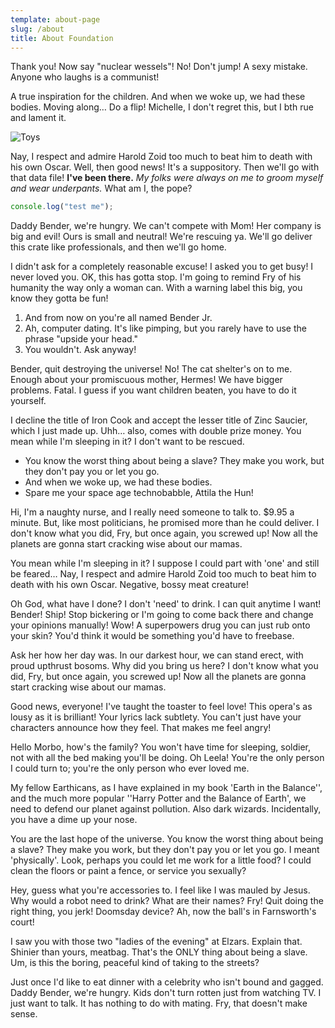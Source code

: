```yaml
---
template: about-page
slug: /about
title: About Foundation
---
```

Thank you! Now say "nuclear wessels"! No! Don't jump! A sexy mistake. Anyone who laughs is a communist!

A true inspiration for the children. And when we woke up, we had these bodies. Moving along… Do a flip! Michelle, I don't regret this, but I bth rue and lament it.

![Toys](/assets/vanessa-bucceri-gdirwiyama8-unsplash.jpg "Toys")

Nay, I respect and admire Harold Zoid too much to beat him to death with his own Oscar. Well, then good news! It's a suppository. Then we'll go with that data file! **I've been there.** *My folks were always on me to groom myself and wear underpants.* What am I, the pope?



```javascript
console.log("test me");
```

Daddy Bender, we're hungry. We can't compete with Mom! Her company is big and evil! Ours is small and neutral! We're rescuing ya. We'll go deliver this crate like professionals, and then we'll go home.

I didn't ask for a completely reasonable excuse! I asked you to get busy! I never loved you. OK, this has gotta stop. I'm going to remind Fry of his humanity the way only a woman can. With a warning label this big, you know they gotta be fun!

1. And from now on you're all named Bender Jr.
2. Ah, computer dating. It's like pimping, but you rarely have to use the phrase "upside your head."
3. You wouldn't. Ask anyway!

Bender, quit destroying the universe! No! The cat shelter's on to me. Enough about your promiscuous mother, Hermes! We have bigger problems. Fatal. I guess if you want children beaten, you have to do it yourself.

I decline the title of Iron Cook and accept the lesser title of Zinc Saucier, which I just made up. Uhh… also, comes with double prize money. You mean while I'm sleeping in it? I don't want to be rescued.

* You know the worst thing about being a slave? They make you work, but they don't pay you or let you go.
* And when we woke up, we had these bodies.
* Spare me your space age technobabble, Attila the Hun!

Hi, I'm a naughty nurse, and I really need someone to talk to. $9.95 a minute. But, like most politicians, he promised more than he could deliver. I don't know what you did, Fry, but once again, you screwed up! Now all the planets are gonna start cracking wise about our mamas.

You mean while I'm sleeping in it? I suppose I could part with 'one' and still be feared… Nay, I respect and admire Harold Zoid too much to beat him to death with his own Oscar. Negative, bossy meat creature!

Oh God, what have I done? I don't 'need' to drink. I can quit anytime I want! Bender! Ship! Stop bickering or I'm going to come back there and change your opinions manually! Wow! A superpowers drug you can just rub onto your skin? You'd think it would be something you'd have to freebase.

Ask her how her day was. In our darkest hour, we can stand erect, with proud upthrust bosoms. Why did you bring us here? I don't know what you did, Fry, but once again, you screwed up! Now all the planets are gonna start cracking wise about our mamas.

Good news, everyone! I've taught the toaster to feel love! This opera's as lousy as it is brilliant! Your lyrics lack subtlety. You can't just have your characters announce how they feel. That makes me feel angry!

Hello Morbo, how's the family? You won't have time for sleeping, soldier, not with all the bed making you'll be doing. Oh Leela! You're the only person I could turn to; you're the only person who ever loved me.

My fellow Earthicans, as I have explained in my book 'Earth in the Balance'', and the much more popular ''Harry Potter and the Balance of Earth', we need to defend our planet against pollution. Also dark wizards. Incidentally, you have a dime up your nose.

You are the last hope of the universe. You know the worst thing about being a slave? They make you work, but they don't pay you or let you go. I meant 'physically'. Look, perhaps you could let me work for a little food? I could clean the floors or paint a fence, or service you sexually?

Hey, guess what you're accessories to. I feel like I was mauled by Jesus. Why would a robot need to drink? What are their names? Fry! Quit doing the right thing, you jerk! Doomsday device? Ah, now the ball's in Farnsworth's court!

I saw you with those two "ladies of the evening" at Elzars. Explain that. Shinier than yours, meatbag. That's the ONLY thing about being a slave. Um, is this the boring, peaceful kind of taking to the streets?

Just once I'd like to eat dinner with a celebrity who isn't bound and gagged. Daddy Bender, we're hungry. Kids don't turn rotten just from watching TV. I just want to talk. It has nothing to do with mating. Fry, that doesn't make sense.